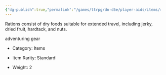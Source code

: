```yaml
---
{"dg-publish":true,"permalink":"/games/ttrpg/dn-d5e/player-aids/items/rations-1-day/","tags":["TTRPG/DND/5e","social","utility","consumable"],"noteIcon":""}
---
```



Rations consist of dry foods suitable for extended travel, including jerky, dried fruit, hardtack, and nuts.

adventuring gear

- Category: Items

- Item Rarity: Standard

- Weight: 2
